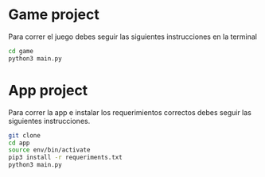 # Game project

Para correr el juego debes seguir las siguientes instrucciones en la terminal 

``` sh
cd game
python3 main.py
```
# App project

Para correr la app e instalar los requerimientos correctos debes seguir las siguientes instrucciones.


``` sh
git clone
cd app
source env/bin/activate
pip3 install -r requeriments.txt
python3 main.py
```